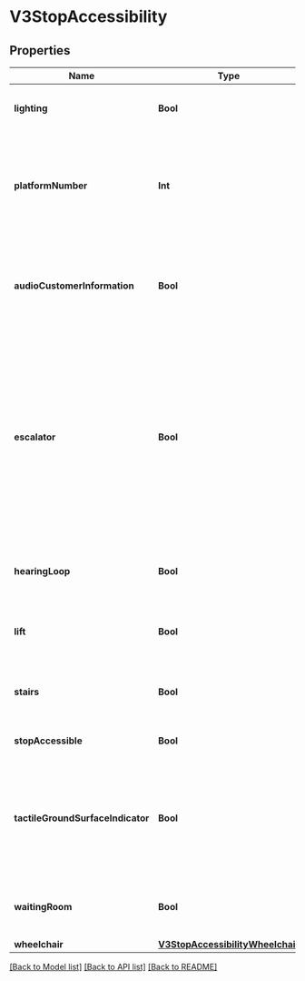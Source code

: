 # V3StopAccessibility

## Properties
Name | Type | Description | Notes
------------ | ------------- | ------------- | -------------
**lighting** | **Bool** | Indicates if there is lighting at the stop | [optional] 
**platformNumber** | **Int** | Indicates the platform number for xivic information (Platform 0 indicates general stop facilities) | [optional] 
**audioCustomerInformation** | **Bool** | Indicates if there is at least one audio customer information at the stop/platform | [optional] 
**escalator** | **Bool** | Indicates if there is at least one accessible escalator at the stop/platform that complies with the Disability Standards for Accessible Public Transport under the Disability Discrimination Act (1992) | [optional] 
**hearingLoop** | **Bool** | Indicates if there is a hearing loop facility at the stop/platform | [optional] 
**lift** | **Bool** | Indicates if there is an elevator at the stop/platform | [optional] 
**stairs** | **Bool** | Indicates if there are stairs available in the stop | [optional] 
**stopAccessible** | **Bool** | Indicates if the stop is accessible | [optional] 
**tactileGroundSurfaceIndicator** | **Bool** | Indicates if there are tactile tiles (also known as tactile ground surface indicators, or TGSIs) at the stop | [optional] 
**waitingRoom** | **Bool** | Indicates if there is a general waiting area at the stop | [optional] 
**wheelchair** | [**V3StopAccessibilityWheelchair**](V3StopAccessibilityWheelchair.md) |  | [optional] 

[[Back to Model list]](../README.md#documentation-for-models) [[Back to API list]](../README.md#documentation-for-api-endpoints) [[Back to README]](../README.md)


